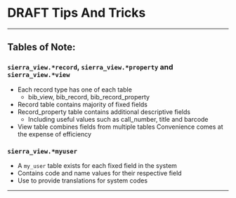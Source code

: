 # DRAFT Tips And Tricks
___
## Tables of Note: 

### `sierra_view.*record`, `sierra_view.*property` and `sierra_view.*view`

* Each record type has one of each table
  * bib_view, bib_record, bib_record_property
* Record table contains majority of fixed fields
* Record_property table contains additional descriptive fields
  * Including useful values such as call_number, title and barcode
* View table combines fields from multiple tables
Convenience comes at the expense of efficiency


### `sierra_view.*myuser`

* A `my_user` table exists for each fixed field in the system
* Contains code and name values for their respective field
* Use to provide translations for system codes

---